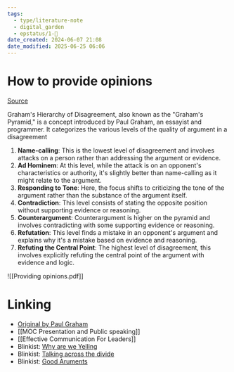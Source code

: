```yaml
---
tags:
  - type/literature-note
  - digital_garden
  - epstatus/1-🌱
date_created: 2024-06-07 21:08
date_modified: 2025-06-25 06:06
---
```

# How to provide opinions

[Source](https://www.linkedin.com/posts/adem-mulamustafi%C4%87_meinungsverschiedenheiten-activity-7132623677862350848-y2ed?utm_source=share&utm_medium=member_desktop)

Graham's Hierarchy of Disagreement, also known as the "Graham's Pyramid," is a concept introduced by Paul Graham, an essayist and programmer. It categorizes the various levels of the quality of argument in a disagreement

1. **Name-calling**: This is the lowest level of disagreement and involves attacks on a person rather than addressing the argument or evidence.
2. **Ad Hominem**: At this level, while the attack is on an opponent's characteristics or authority, it's slightly better than name-calling as it might relate to the argument.
3. **Responding to Tone**: Here, the focus shifts to criticizing the tone of the argument rather than the substance of the argument itself.
4. **Contradiction**: This level consists of stating the opposite position without supporting evidence or reasoning.
5. **Counterargument**: Counterargument is higher on the pyramid and involves contradicting with some supporting evidence or reasoning.
6. **Refutation**: This level finds a mistake in an opponent's argument and explains why it's a mistake based on evidence and reasoning.
7. **Refuting the Central Point**: The highest level of disagreement, this involves explicitly refuting the central point of the argument with evidence and logic.

![[Providing opinions.pdf]]

# Linking

+ [Original by Paul Graham](http://www.paulgraham.com/disagree.html)
+ [[MOC Presentation and Public speaking]]
+ [[Effective Communication For Leaders]]
+ Blinkist: [Why are we Yelling](https://www.blinkist.com/en/app/books/why-are-we-yelling-en)
+ Blinkist: [Talking across the divide](https://www.blinkist.com/en/app/books/talking-across-the-divide-en)
+ Blinkist: [Good Aruments](https://www.blinkist.com/en/app/books/good-arguments-en)

